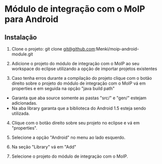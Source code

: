 # Módulo de integração com o MoIP para Android

## Instalação

1. Clone o projeto: git clone git@github.com:Menki/moip-android-module.git

2. Adicione o projeto do módulo de integração com o MoIP ao seu workspace do eclipse utilizando a opção de importar projetos existentes

3. Caso tenha erros durante a compilação do projeto clique com o botão direito sobre o projeto do módulo de integração com o MoIP vá em properties e em seguida na opção "java build path"
  * Garanta que aba source somente as pastas "src/" e "gen/" estejam adicionadas.
  * Na aba library garanta que a biblioteca do Android 1.5 esteja sendo utilizada.

4. Clique com o botão direito sobre seu projeto no eclipse e vá em "properties".

5. Selecione a opção "Android" no menu ao lado esquerdo.

6. Na seção "Library" vá em "Add"

7. Selecione o projeto do módulo de integração com o MoIP.

